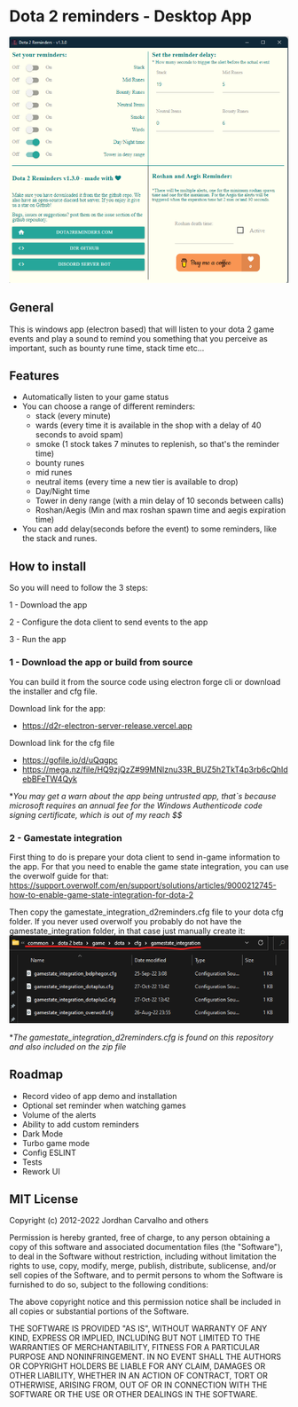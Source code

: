 # Dota 2 reminders - Desktop App 

![Electron app](dev_assets.o/elec.png?raw=true "Electron app")


## General
This is windows app (electron based) that will listen to your dota 2 game events and play a sound to remind you something that you perceive as important, such as bounty rune time, stack time etc...

## Features

- Automatically listen to your game status
- You can choose a range of different reminders:
  - stack (every minute)
  - wards (every time it is available in the shop with a delay of 40 seconds to avoid spam)
  - smoke (1 stock takes 7 minutes to replenish, so that's the reminder time)
  - bounty runes
  - mid runes
  - neutral items (every time a new tier is available to drop)
  - Day/Night time
  - Tower in deny range (with a min delay of 10 seconds between calls)
  - Roshan/Aegis (Min and max roshan spawn time and aegis expiration time)
- You can add delay(seconds before the event) to some reminders, like the stack and runes.

## How to install
So you will need to follow the 3 steps:

1 - Download the app 

2 - Configure the dota client to send events to the app

3 - Run the app

### 1 - Download the app or build from source
You can build it from the source code using electron forge cli or download the installer and cfg file.

Download link for the app:
- https://d2r-electron-server-release.vercel.app

Download link for the cfg file
- https://gofile.io/d/uQqgpc
- https://mega.nz/file/HQ9zjQzZ#99MNlznu33R_BUZ5h2TkT4p3rb6cQhIdebBFeTW4Qyk



**You may get a warn about the app being untrusted app, that`s because microsoft requires an annual fee for the Windows Authenticode code signing certificate, which is out of my reach $$*


### 2 - Gamestate integration
First thing to do is prepare your dota client to send in-game information to the app.
For that you need to enable the game state integration, you can use the overwolf guide for that:
https://support.overwolf.com/en/support/solutions/articles/9000212745-how-to-enable-game-state-integration-for-dota-2

Then copy the gamestate_integration_d2reminders.cfg file to your dota cfg folder.
If you never used overwolf you probably do not have the gamestate_integration folder, in that case just manually create it:
![DotaFolder](dev_assets.o/gamestatePath.png?raw=true "Gamestate path")

**The gamestate_integration_d2reminders.cfg is found on this repository and also included on the zip file*


## Roadmap
- Record video of app demo and installation
- Optional set reminder when watching games
- Volume of the alerts
- Ability to add custom reminders
- Dark Mode
- Turbo game mode
- Config ESLINT
- Tests
- Rework UI

## MIT License

Copyright (c) 2012-2022 Jordhan Carvalho and others

Permission is hereby granted, free of charge, to any person obtaining a copy
of this software and associated documentation files (the "Software"), to deal
in the Software without restriction, including without limitation the rights
to use, copy, modify, merge, publish, distribute, sublicense, and/or sell
copies of the Software, and to permit persons to whom the Software is
furnished to do so, subject to the following conditions:

The above copyright notice and this permission notice shall be included in all
copies or substantial portions of the Software.

THE SOFTWARE IS PROVIDED "AS IS", WITHOUT WARRANTY OF ANY KIND, EXPRESS OR
IMPLIED, INCLUDING BUT NOT LIMITED TO THE WARRANTIES OF MERCHANTABILITY,
FITNESS FOR A PARTICULAR PURPOSE AND NONINFRINGEMENT. IN NO EVENT SHALL THE
AUTHORS OR COPYRIGHT HOLDERS BE LIABLE FOR ANY CLAIM, DAMAGES OR OTHER
LIABILITY, WHETHER IN AN ACTION OF CONTRACT, TORT OR OTHERWISE, ARISING FROM,
OUT OF OR IN CONNECTION WITH THE SOFTWARE OR THE USE OR OTHER DEALINGS IN THE
SOFTWARE.
